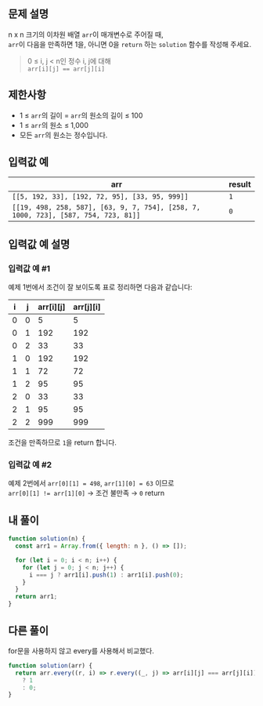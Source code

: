 ## 문제 설명

n x n 크기의 이차원 배열 `arr`이 매개변수로 주어질 때,  
`arr`이 다음을 만족하면 1을, 아니면 0을 `return` 하는 `solution` 함수를 작성해 주세요.

> 0 ≤ i, j < n인 정수 i, j에 대해  
> `arr[i][j] == arr[j][i]`

## 제한사항

- 1 ≤ `arr`의 길이 = `arr`의 원소의 길이 ≤ 100
- 1 ≤ `arr`의 원소 ≤ 1,000
- 모든 `arr`의 원소는 정수입니다.

## 입력값 예

| arr                                                                                | result |
| ---------------------------------------------------------------------------------- | ------ |
| `[[5, 192, 33], [192, 72, 95], [33, 95, 999]]`                                     | `1`    |
| `[[19, 498, 258, 587], [63, 9, 7, 754], [258, 7, 1000, 723], [587, 754, 723, 81]]` | `0`    |

## 입력값 예 설명

### 입력값 예 #1

예제 1번에서 조건이 잘 보이도록 표로 정리하면 다음과 같습니다:

| i   | j   | arr[i][j] | arr[j][i] |
| --- | --- | --------- | --------- |
| 0   | 0   | 5         | 5         |
| 0   | 1   | 192       | 192       |
| 0   | 2   | 33        | 33        |
| 1   | 0   | 192       | 192       |
| 1   | 1   | 72        | 72        |
| 1   | 2   | 95        | 95        |
| 2   | 0   | 33        | 33        |
| 2   | 1   | 95        | 95        |
| 2   | 2   | 999       | 999       |

조건을 만족하므로 `1`을 return 합니다.

### 입력값 예 #2

예제 2번에서 `arr[0][1] = 498`, `arr[1][0] = 63` 이므로  
`arr[0][1] != arr[1][0]` → 조건 불만족 → `0` return

## 내 풀이

```js
function solution(n) {
  const arr1 = Array.from({ length: n }, () => []);

  for (let i = 0; i < n; i++) {
    for (let j = 0; j < n; j++) {
      i === j ? arr1[i].push(1) : arr1[i].push(0);
    }
  }
  return arr1;
}
```

## 다른 풀이

for문을 사용하지 않고 every를 사용해서 비교했다.

```js
function solution(arr) {
  return arr.every((r, i) => r.every((_, j) => arr[i][j] === arr[j][i]))
    ? 1
    : 0;
}
```

